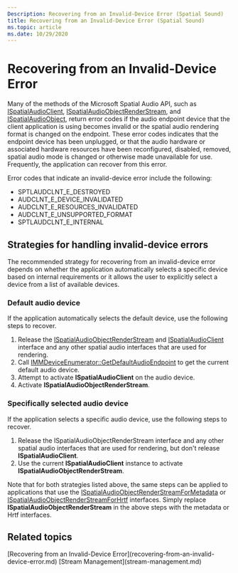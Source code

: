 ```yaml
---
Description: Recovering from an Invalid-Device Error (Spatial Sound)
title: Recovering from an Invalid-Device Error (Spatial Sound)
ms.topic: article
ms.date: 10/29/2020
---
```


# Recovering from an Invalid-Device Error

Many of the methods of the Microsoft Spatial Audio API, such as [ISpatialAudioClient](/windows/win32/api/spatialaudioclient/nn-spatialaudioclient-ispatialaudioclient), [ISpatialAudioObjectRenderStream](/windows/win32/api/spatialaudioclient/nn-spatialaudioclient-ispatialaudioobjectrenderstream), and [ISpatialAudioObject](/windows/win32/api/spatialaudioclient/nn-spatialaudioclient-ispatialaudioobject), return error codes if the audio endpoint device that the client application is using becomes invalid or the spatial audio rendering format is changed on the endpoint. These error codes indicates that the endpoint device has been unplugged, or that the audio hardware or associated hardware resources have been reconfigured, disabled, removed, spatial audio mode is changed or otherwise made unavailable for use. Frequently, the application can recover from this error.

Error codes that indicate an invalid-device error include the following:

- SPTLAUDCLNT_E_DESTROYED
- AUDCLNT_E_DEVICE_INVALIDATED
- AUDCLNT_E_RESOURCES_INVALIDATED
- AUDCLNT_E_UNSUPPORTED_FORMAT
- SPTLAUDCLNT_E_INTERNAL

## Strategies for handling invalid-device errors

The recommended strategy for recovering from an invalid-device error depends on whether the application automatically selects a specific device based on internal requirements or it allows the user to explicitly select a device from a list of available devices. 

### Default audio device

If the application automatically selects the default device, use the following steps to recover.

1. Release the [ISpatialAudioObjectRenderStream](/windows/win32/api/spatialaudioclient/nn-spatialaudioclient-ispatialaudioobjectrenderstream) and [ISpatialAudioClient](/windows/win32/api/spatialaudioclient/nn-spatialaudioclient-ispatialaudioclient) interface and any other spatial audio interfaces that are used for rendering. 
1. Call [IMMDeviceEnumerator::GetDefaultAudioEndpoint](/windows/win32/api/mmdeviceapi/nf-mmdeviceapi-immdeviceenumerator-getdefaultaudioendpoint) to get the current default audio device.
1. Attempt to activate **ISpatialAudioClient** on the audio device.
1. Activate **ISpatialAudioObjectRenderStream**. 

### Specifically selected audio device

If the application selects a specific audio device, use the following steps to recover.

1. Release the ISpatialAudioObjectRenderStream interface and any other spatial audio interfaces that are used for rendering, but don't release **ISpatialAudioClient**.
1. Use the current **ISpatialAudioClient** instance to activate **ISpatialAudioObjectRenderStream**.

Note that for both strategies listed above, the same steps can be applied to applications that use the [ISpatialAudioObjectRenderStreamForMetadata](/windows/win32/api/spatialaudiometadata/nn-spatialaudiometadata-ispatialaudioobjectrenderstreamformetadata) or [ISpatialAudioObjectRenderStreamForHrtf](/windows/win32/api/spatialaudiohrtf/nn-spatialaudiohrtf-ispatialaudioobjectrenderstreamforhrtf) interfaces. Simply replace **ISpatialAudioObjectRenderStream** in the above steps with the metadata or Hrtf interfaces.


## Related topics

<dl> <dt>
[Recovering from an Invalid-Device Error](recovering-from-an-invalid-device-error.md)
[Stream Management](stream-management.md)
</dt> </dl>

 

 




